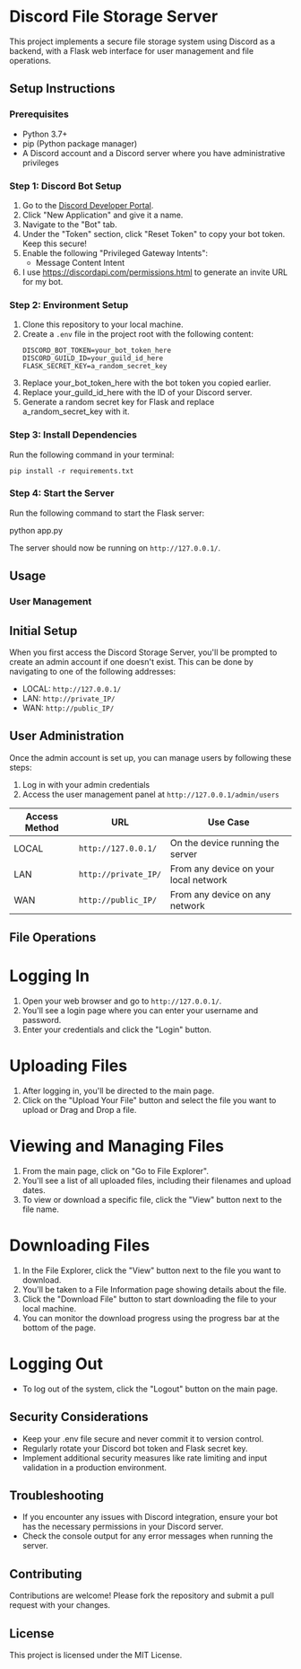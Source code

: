 # Discord File Storage Server

This project implements a secure file storage system using Discord as a backend, with a Flask web interface for user management and file operations.

## Setup Instructions

### Prerequisites

- Python 3.7+
- pip (Python package manager)
- A Discord account and a Discord server where you have administrative privileges

### Step 1: Discord Bot Setup

1. Go to the [Discord Developer Portal](https://discord.com/developers/applications).
2. Click "New Application" and give it a name.
3. Navigate to the "Bot" tab.
4. Under the "Token" section, click "Reset Token" to copy your bot token. Keep this secure!
5. Enable the following "Privileged Gateway Intents":
   - Message Content Intent
6. I use https://discordapi.com/permissions.html to generate an invite URL for my bot.

### Step 2: Environment Setup

1. Clone this repository to your local machine.
2. Create a `.env` file in the project root with the following content:
   ```
   DISCORD_BOT_TOKEN=your_bot_token_here
   DISCORD_GUILD_ID=your_guild_id_here
   FLASK_SECRET_KEY=a_random_secret_key
   ```
3. Replace your_bot_token_here with the bot token you copied earlier.
4. Replace your_guild_id_here with the ID of your Discord server.
5. Generate a random secret key for Flask and replace a_random_secret_key with it.

### Step 3: Install Dependencies

Run the following command in your terminal:

```
pip install -r requirements.txt
```

### Step 4: Start the Server

Run the following command to start the Flask server:

python app.py

The server should now be running on `http://127.0.0.1/`.

## Usage

### User Management

## Initial Setup
When you first access the Discord Storage Server, you'll be prompted to create an admin account if one doesn't exist. This can be done by navigating to one of the following addresses:
- LOCAL: `http://127.0.0.1/`
- LAN: `http://private_IP/`
- WAN: `http://public_IP/`

## User Administration
Once the admin account is set up, you can manage users by following these steps:
1. Log in with your admin credentials
2. Access the user management panel at `http://127.0.0.1/admin/users`

| Access Method | URL | Use Case |
|---------------|-----|----------|
| LOCAL | `http://127.0.0.1/` | On the device running the server |
| LAN | `http://private_IP/` | From any device on your local network |
| WAN | `http://public_IP/` | From any device on any network |



## File Operations

# Logging In
1. Open your web browser and go to `http://127.0.0.1/`.
2. You'll see a login page where you can enter your username and password.
3. Enter your credentials and click the "Login" button.

# Uploading Files
1. After logging in, you'll be directed to the main page.
2. Click on the "Upload Your File" button and select the file you want to upload or Drag and Drop a file.

# Viewing and Managing Files
1. From the main page, click on "Go to File Explorer".
2. You'll see a list of all uploaded files, including their filenames and upload dates.
3. To view or download a specific file, click the "View" button next to the file name.

# Downloading Files
1. In the File Explorer, click the "View" button next to the file you want to download.
2. You'll be taken to a File Information page showing details about the file.
3. Click the "Download File" button to start downloading the file to your local machine.
4. You can monitor the download progress using the progress bar at the bottom of the page.

# Logging Out
- To log out of the system, click the "Logout" button on the main page.

## Security Considerations

- Keep your .env file secure and never commit it to version control.
- Regularly rotate your Discord bot token and Flask secret key.
- Implement additional security measures like rate limiting and input validation in a production environment.

## Troubleshooting

- If you encounter any issues with Discord integration, ensure your bot has the necessary permissions in your Discord server.
- Check the console output for any error messages when running the server.

## Contributing

Contributions are welcome! Please fork the repository and submit a pull request with your changes.

## License

This project is licensed under the MIT License.
